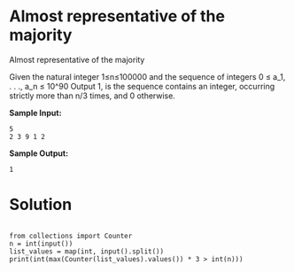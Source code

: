 # Almost representative of the majority

Almost representative of the majority

Given the natural integer 1≤n≤100000 and the sequence of integers 0 ≤ a_1, . . ., a_n ≤ 10^90
Output 1, is the sequence contains an integer, occurring strictly more than n/3 times, and 0 otherwise.

**Sample Input:**

```
5
2 3 9 1 2
```

**Sample Output:**

```
1
```

# Solution

```

from collections import Counter
n = int(input())
list_values = map(int, input().split())
print(int(max(Counter(list_values).values()) * 3 > int(n)))
```